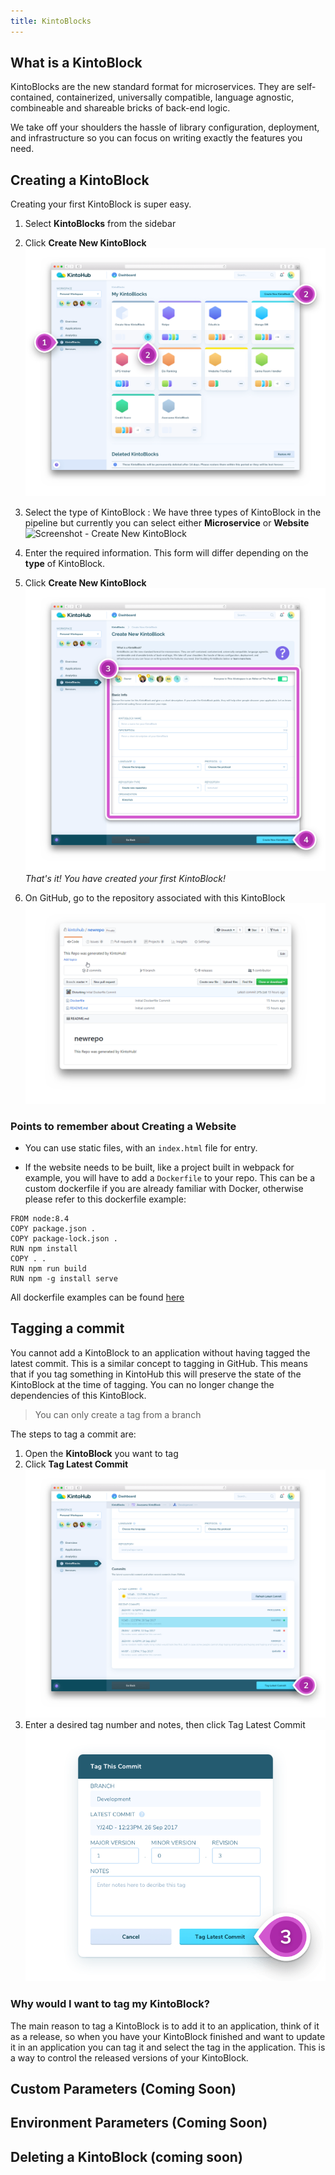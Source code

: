 ```yaml
---
title: KintoBlocks
---
```


## What is a KintoBlock


KintoBlocks are the new standard format for microservices.
They are self-contained, containerized, universally compatible, language agnostic, combineable and shareable bricks of back-end logic.

We take off your shoulders the hassle of library configuration, deployment, and infrastructure so you can focus on writing exactly the features you need.

## Creating a KintoBlock

Creating your first KintoBlock is super easy.

1. Select **KintoBlocks** from the sidebar

2. Click **Create New KintoBlock**
![Screenshot - Create New KintoBlock](/docs/assets/creating-a-kintoblock-1-2.png)

3. Select the type of KintoBlock : We have three types of KintoBlock in the pipeline but currently you can select either **Microservice** or **Website**
![Screenshot - Create New KintoBlock](/docs/assets/select-kintoblock-type.png)

4. Enter the required information. This form will differ depending on the **type** of KintoBlock.

5. Click **Create New KintoBlock**
![Screenshot - Enter Info](/docs/assets/creating-a-kintoblock-3-4.png)
_That's it! You have created your first KintoBlock!_

6. On GitHub, go to the repository associated with this KintoBlock
![Screenshot - New GitHub Repo](/docs/assets/creating-a-kintoblock-5.png)

### Points to remember about Creating a Website

- You can use static files, with an `index.html` file for entry.

- If the website needs to be built, like a project built in webpack for example, you will have to add a `Dockerfile` to your repo. This can be a custom dockerfile if you are already familiar with Docker, otherwise please refer to this dockerfile example:

```
FROM node:8.4
COPY package.json .
COPY package-lock.json .
RUN npm install
COPY . .
RUN npm run build
RUN npm -g install serve
```

All dockerfile examples can be found [here](/docs/docker-examples)

## Tagging a commit

You cannot add a KintoBlock to an application without having tagged the latest commit. This is a similar concept to tagging in GitHub.
This means that if you tag something in KintoHub this will preserve the state of the KintoBlock at the time of tagging. You can no longer change the dependencies of this KintoBlock.

> You can only create a tag from a branch

The steps to tag a commit are:

1. Open the **KintoBlock** you want to tag
2. Click **Tag Latest Commit**
![Screenshot - Tag Lastest Commit](/docs/assets/tagging-a-commit-1-2.png)
3. Enter a desired tag number and notes, then click Tag Latest Commit
![Screenshot - Enter Info](/docs/assets/tagging-a-commit-3.png)

### Why would I want to tag my KintoBlock?

The main reason to tag a KintoBlock is to add it to an application, think of it as a release, so when you have your KintoBlock finished and want to update it in an application you can tag it and select the tag in the application. This is a way to control the released versions of your KintoBlock.

## Custom Parameters (Coming Soon)
## Environment Parameters (Coming Soon)
## Deleting a KintoBlock (coming soon)
